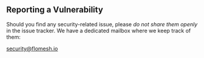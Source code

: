 ## Reporting a Vulnerability

Should you find any security-related issue, please *do not share them openly* in
the issue tracker. We have a dedicated mailbox where we keep track of them:

<security@flomesh.io>
